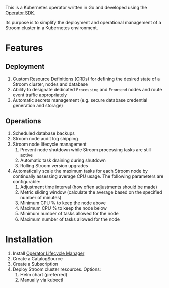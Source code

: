 This is a Kubernetes operator written in Go and developed using the [Operator SDK](https://sdk.operatorframework.io).

Its purpose is to simplify the deployment and operational management of a Stroom cluster in a Kubernetes environment.

# Features
## Deployment
1. Custom Resource Definitions (CRDs) for defining the desired state of a Stroom cluster, nodes and database
1. Ability to designate dedicated `Processing` and `Frontend` nodes and route event traffic appropriately
1. Automatic secrets management (e.g. secure database credential generation and storage)
   
## Operations
1. Scheduled database backups
1. Stroom node audit log shipping
1. Stroom node lifecycle management
    1. Prevent node shutdown while Stroom processing tasks are still active
    1. Automatic task draining during shutdown
    1. Rolling Stroom version upgrades
1. Automatically scale the maximum tasks for each Stroom node by continually assessing average CPU usage.
   The following parameters are configurable:
    1. Adjustment time interval (how often adjustments should be made)
    1. Metric sliding window (calculate the average based on the specified number of minutes)
    1. Minimum CPU % to keep the node above
    1. Maximum CPU % to keep the node below
    1. Minimum number of tasks allowed for the node
    1. Maximum number of tasks allowed for the node
    
# Installation
1. Install [Operator Lifecycle Manager](https://olm.operatorframework.io/docs/getting-started/)
1. Create a CatalogSource
1. Create a Subscription
1. Deploy Stroom cluster resources. Options:
    1. Helm chart (preferred)
    1. Manually via kubectl